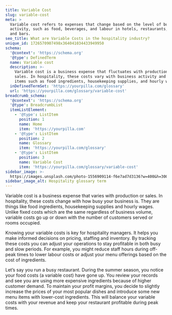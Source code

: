 ```yaml
---
title: Variable Cost
slug: variable-cost
meta: >
  Variable cost refers to expenses that change based on the level of business
  activity, such as food, beverages, and labour in hotels, restaurants, cafes,
  and bars.
seo_title: What are Variable Costs in the hospitality industry?
unique_id: 1726570907498x364041034433949950
schema:
  '@context': 'https://schema.org'
  '@type': DefinedTerm
  name: Variable cost
  description: >-
    Variable cost is a business expense that fluctuates with production or
    sales. In hospitality, these costs vary with business activity and include
    items such as food ingredients, housekeeping supplies, and hourly wages.
  inDefinedTermSet: 'https://yourpilla.com/glossary'
  url: 'https://yourpilla.com/glossary/variable-cost'
breadcrumb_schema:
  '@context': 'https://schema.org'
  '@type': BreadcrumbList
  itemListElement:
    - '@type': ListItem
      position: 1
      name: Home
      item: 'https://yourpilla.com'
    - '@type': ListItem
      position: 2
      name: Glossary
      item: 'https://yourpilla.com/glossary'
    - '@type': ListItem
      position: 3
      name: Variable Cost
      item: 'https://yourpilla.com/glossary/variable-cost'
sidebar_image: >-
  https://images.unsplash.com/photo-1556909114-f6e7ad7d3136?w=400&h=300&fit=crop&auto=format
sidebar_image_alt: Hospitality glossary term
---
```

Variable cost is a business expense that varies with production or sales. In hospitality, these costs change with how busy your business is. They are things like food ingredients, housekeeping supplies and hourly wages. Unlike fixed costs which are the same regardless of business volume, variable costs go up or down with the number of customers served or rooms occupied.

Knowing your variable costs is key for hospitality managers. It helps you make informed decisions on pricing, staffing and inventory. By tracking these costs you can adjust your operations to stay profitable in both busy and slow periods. For example, you might reduce staff hours during off-peak times to lower labour costs or adjust your menu offerings based on the cost of ingredients.

Let’s say you run a busy restaurant. During the summer season, you notice your food costs (a variable cost) have gone up. You review your records and see you are using more expensive ingredients because of higher customer demand. To maintain your profit margins, you decide to slightly increase the prices of your most popular dishes and introduce some new menu items with lower-cost ingredients. This will balance your variable costs with your revenue and keep your restaurant profitable during peak times.
